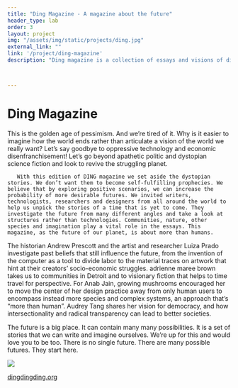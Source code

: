 ```yaml
---
title: "Ding Magazine - A magazine about the future"
header_type: lab
order: 3
layout: project
img: "/assets/img/static/projects/ding.jpg"
external_link: ""
link: '/project/ding-magazine'
description: "Ding magazine is a collection of essays and visions of different futures. Artists, technologists, designers and many others contributed to this edition of the magazine. Ding was developed in collaboration with the Mozilla Foundation."



---
```

<h1>Ding Magazine</h1>
<p>This is the golden age of pessimism. And we’re tired of it.
      Why is it easier to imagine how the world ends rather than articulate a vision of the world we really want? Let’s say goodbye to oppressive technology and economic disenfranchisement! Let’s go beyond apathetic politic and dystopian science fiction and look to revive the struggling planet.

       With this edition of DING magazine we set aside the dystopian stories. We don’t want them to become self-fulfilling prophecies. We believe that by exploring positive scenarios, we can increase the probability of more desirable futures. We invited writers, technologists, researchers and designers from all around the world to help us unpick the stories of a time that is yet to come. They investigate the future from many different angles and take a look at structures rather than technologies. Communities, nature, other species and imagination play a vital role in the essays. This magazine, as the future of our planet, is about more than humans.
The historian Andrew Prescott and the artist and researcher Luiza Prado investigate past beliefs that still influence the future, from the invention of the computer as a tool to divide labor to the material traces on artwork that hint at their creators’ socio-economic struggles. adrienne maree brown takes us to communities in Detroit and to visionary fiction that helps to time travel for perspective. For Anab Jain, growing mushrooms encouraged her to move the center of her design practice away from only human users to encompass instead more species and complex systems, an approach that’s “more than human”. Audrey Tang shares her vision for democracy, and how intersectionality and radical transparency can lead to better societies.

The future is a big place. It can contain many many possibilities. It is a set of stories that we can write and imagine ourselves. We’re up for this and would love you to be too. There is no single future. There are many possible futures. They start here.

 <img src="ding3.jpg">

</p>
<p><a href="http://dingdingding.org">dingdingding.org</a></p>




